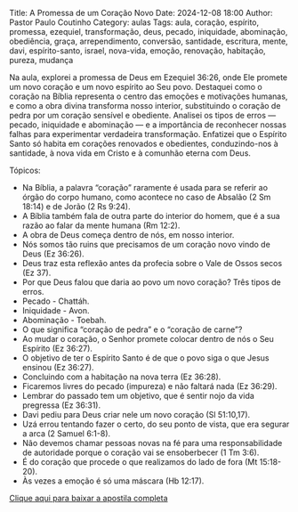 Title: A Promessa de um Coração Novo
Date: 2024-12-08 18:00
Author: Pastor Paulo Coutinho
Category: aulas
Tags: aula, coração, espírito, promessa, ezequiel, transformação, deus, pecado, iniquidade, abominação, obediência, graça, arrependimento, conversão, santidade, escritura, mente, davi, espírito-santo, israel, nova-vida, emoção, renovação, habitação, pureza, mudança

Na aula, explorei a promessa de Deus em Ezequiel 36:26, onde Ele promete um novo coração e um novo espírito ao Seu povo. Destaquei como o coração na Bíblia representa o centro das emoções e motivações humanas, e como a obra divina transforma nosso interior, substituindo o coração de pedra por um coração sensível e obediente. Analisei os tipos de erros — pecado, iniquidade e abominação — e a importância de reconhecer nossas falhas para experimentar verdadeira transformação. Enfatizei que o Espírito Santo só habita em corações renovados e obedientes, conduzindo-nos à santidade, à nova vida em Cristo e à comunhão eterna com Deus.

Tópicos:

- Na Bíblia, a palavra “coração” raramente é usada para se referir ao órgão do corpo humano, como acontece no caso de Absalão (2 Sm 18:14) e de Jorão (2 Rs 9:24).
- A Bíblia também fala de outra parte do interior do homem, que é a sua razão ao falar da mente humana (Rm 12:2).
- A obra de Deus começa dentro de nós, em nosso interior.
- Nós somos tão ruins que precisamos de um coração novo vindo de Deus (Ez 36:26).
- Deus traz esta reflexão antes da profecia sobre o Vale de Ossos secos (Ez 37).
- Por que Deus falou que daria ao povo um novo coração? Três tipos de erros.
- Pecado - Chattáh.
- Iniquidade - Avon.
- Abominação - Toebah.
- O que significa “coração de pedra” e o “coração de carne”?
- Ao mudar o coração, o Senhor promete colocar dentro de nós o Seu Espírito (Ez 36:27).
- O objetivo de ter o Espírito Santo é de que o povo siga o que Jesus ensinou (Ez 36:27).
- Concluindo com a habitação na nova terra (Ez 36:28).
- Ficaremos livres do pecado (impureza) e não faltará nada (Ez 36:29).
- Lembrar do passado tem um objetivo, que é sentir nojo da vida pregressa (Ez 36:31).
- Davi pediu para Deus criar nele um novo coração (Sl 51:10,17).
- Uzá errou tentando fazer o certo, do seu ponto de vista, que era segurar a arca (2 Samuel 6:1-8).
- Não devemos chamar pessoas novas na fé para uma responsabilidade de autoridade porque o coração vai se ensoberbecer (1 Tm 3:6).
- É do coração que procede o que realizamos do lado de fora (Mt 15:18-20).
- Às vezes a emoção é só uma máscara (Hb 12:17).


[Clique aqui para baixar a apostila completa](https://www.dropbox.com/scl/fi/l9xbxf8ujw3p3eqy1rycp/Aula-EBD-A-Promessa-de-um-Cora-o-Novo-08_12_2024.pdf?rlkey=mhdwof0bxqilz2ko6yyknq7bd&dl=1)

